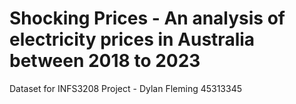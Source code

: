 # Shocking Prices - An analysis of electricity prices in Australia between 2018 to 2023
Dataset for INFS3208 Project - Dylan Fleming 45313345
